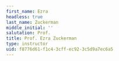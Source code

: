 ```yaml
---
first_name: Ezra
headless: true
last_name: Zuckerman
middle_initial: ''
salutation: Prof.
title: Prof. Ezra Zuckerman
type: instructor
uid: f8776d61-f1c4-3cff-ec92-3c5d9a7ec6a5
---
```

